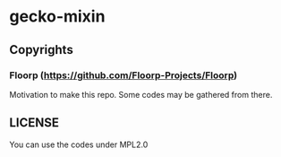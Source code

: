# gecko-mixin

## Copyrights

### Floorp (https://github.com/Floorp-Projects/Floorp)

Motivation to make this repo.
Some codes may be gathered from there.

## LICENSE

You can use the codes under MPL2.0
